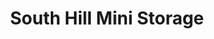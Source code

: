 ---
title: "South Hill Mini Storage"
url: /spokane/south-hill-mini-storage/
shop: storage rental
---